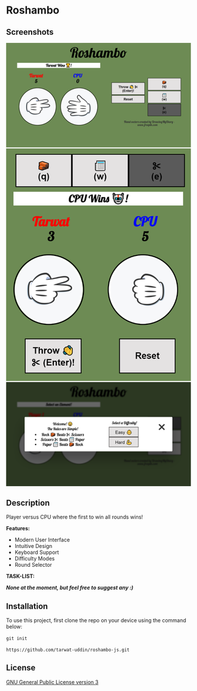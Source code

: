 # Roshambo

## Screenshots

![screenshots-0](/assets/images/screenshots-0.png)
![screenshots-1](/assets/images/screenshots-1.png)
![screenshots-2](/assets/images/screenshots-2.png)

## Description

Player versus CPU where the first to win all rounds wins!

**Features:**

- Modern User Interface
- Intuitive Design
- Keyboard Support
- Difficulty Modes
- Round Selector

**TASK-LIST:**

**_None at the moment, but feel free to suggest any :)_**

## Installation

To use this project, first clone the repo on your device using the command below:

`git init`

`https://github.com/tarwat-uddin/roshambo-js.git`

## License

[GNU General Public License version 3](https://opensource.org/licenses/GPL-3.0)
